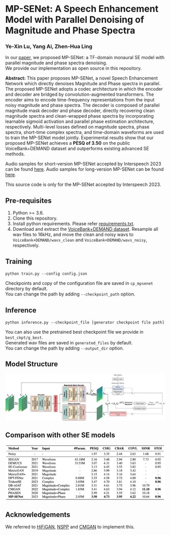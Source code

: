# MP-SENet: A Speech Enhancement Model with Parallel Denoising of Magnitude and Phase Spectra
### Ye-Xin Lu, Yang Ai, Zhen-Hua Ling
In our [paper](https://arxiv.org/abs/2305.13686), we proposed MP-SENet: a TF-domain monaural SE model with parallel magnitude and phase spectra denoising.<br>
We provide our implementation as open source in this repository.

**Abstract:** 
This paper proposes MP-SENet, a novel Speech Enhancement Network which directly denoises Magnitude and Phase spectra in parallel. The proposed MP-SENet adopts a codec architecture in which the encoder and decoder are bridged by convolution-augmented transformers. The encoder aims to encode time-frequency representations from the input noisy magnitude and phase spectra. The decoder is composed of parallel magnitude mask decoder and phase decoder, directly recovering clean magnitude spectra and clean-wrapped phase spectra by incorporating learnable sigmoid activation and parallel phase estimation architecture, respectively. Multi-level losses defined on magnitude spectra, phase spectra, short-time complex spectra, and time-domain waveforms are used to train the MP-SENet model jointly. Experimental results show that our proposed MP-SENet achieves a **PESQ of 3.50** on the public VoiceBank+DEMAND dataset and outperforms existing advanced SE methods.

Audio samples for short-version MP-SENet accepted by Interspeech 2023 can be found [here](http://yxlu-0102.github.io/mpsenet-demo).
Audio samples for long-version MP-SENet can be found [here](http://yxlu-0102.github.io/MP-SENet-demo).

This source code is only for the MP-SENet accepted by Interspeech 2023.

## Pre-requisites
1. Python >= 3.6.
2. Clone this repository.
3. Install python requirements. Please refer [requirements.txt](https://github.com/yxlu-0102/MP-SENet/blob/main/requirements.txt).
4. Download and extract the [VoiceBank+DEMAND dataset](https://datashare.ed.ac.uk/handle/10283/1942). Resample all wav files to 16kHz, and move the clean and noisy wavs to `VoiceBank+DEMAND/wavs_clean` and `VoiceBank+DEMAND/wavs_noisy`, respectively. 

## Training
```
python train.py --config config.json
```
Checkpoints and copy of the configuration file are saved in `cp_mpsenet` directory by default.<br>
You can change the path by adding `--checkpoint_path` option.

## Inference
```
python inference.py --checkpoint_file [generator checkpoint file path]
```
You can also use the pretrained best checkpoint file we provide in `best_ckpt/g_best`.<br>
Generated wav files are saved in `generated_files` by default.<br>
You can change the path by adding `--output_dir` option.

## Model Structure
![model](Figures/model_short_version.png)

## Comparison with other SE models
![comparison](Figures/table_short_version.png)

## Acknowledgements
We referred to [HiFiGAN](https://github.com/jik876/hifi-gan), [NSPP](https://github.com/YangAi520/NSPP) 
and [CMGAN](https://github.com/ruizhecao96/CMGAN) to implement this.
